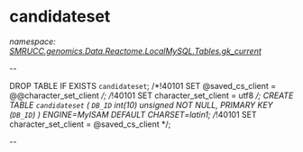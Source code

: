 ﻿# candidateset
_namespace: [SMRUCC.genomics.Data.Reactome.LocalMySQL.Tables.gk_current](./index.md)_

--
 
 DROP TABLE IF EXISTS `candidateset`;
 /*!40101 SET @saved_cs_client = @@character_set_client */;
 /*!40101 SET character_set_client = utf8 */;
 CREATE TABLE `candidateset` (
 `DB_ID` int(10) unsigned NOT NULL,
 PRIMARY KEY (`DB_ID`)
 ) ENGINE=MyISAM DEFAULT CHARSET=latin1;
 /*!40101 SET character_set_client = @saved_cs_client */;
 
 --




